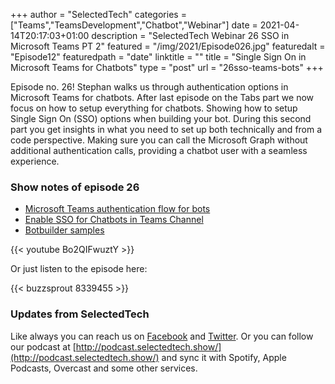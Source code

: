 +++
author = "SelectedTech"
categories = ["Teams","TeamsDevelopment","Chatbot","Webinar"]
date = 2021-04-14T20:17:03+01:00
description = "SelectedTech Webinar 26 SSO in Microsoft Teams PT 2"
featured = "/img/2021/Episode026.jpg"
featuredalt = "Episode12"
featuredpath = "date"
linktitle = ""
title = "Single Sign On in Microsoft Teams for Chatbots"
type = "post"
url = "26sso-teams-bots"
+++

Episode no. 26! Stephan walks us through authentication options in Microsoft Teams for chatbots. After last episode on the Tabs part we now focus on how to setup everything for chatbots. Showing how to setup Single Sign On (SSO) options when building your bot. During this second part you get insights in what you need to set up both technically and from a code perspective. Making sure you can call the Microsoft Graph without additional authentication calls, providing a chatbot user with a seamless experience.

### Show notes of episode 26

- [Microsoft Teams authentication flow for bots](https://docs.microsoft.com/microsoftteams/platform/bots/how-to/authentication/auth-flow-bot)
- [Enable SSO for Chatbots in Teams Channel](https://docs.microsoft.com/power-platform-release-plan/2020wave2/power-virtual-agents/enable-single-sign-on-sso-chatbots-teams-channels)
- [Botbuilder samples](https://github.com/microsoft/BotBuilder-Samples/tree/main/experimental/teams-sso/csharp_dotnetcore)

{{< youtube Bo2QIFwuztY >}}

Or just listen to the episode here:

{{< buzzsprout 8339455 >}}

### Updates from SelectedTech

Like always you can reach us on [Facebook](https://www.facebook.com/SelectedTechPage/) and [Twitter](https://twitter.com/selectedtech). Or you can follow our podcast at [http://podcast.selectedtech.show/](http://podcast.selectedtech.show/) and sync it with Spotify, Apple Podcasts, Overcast and some other services.
